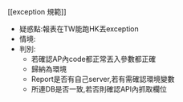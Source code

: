 [[exception 規範]]

- 疑惑點:報表在TW能跑HK丟exception
- 情境:
- 判別:
  - 若確認AP內code都正常丟入參數都正確
  - 歸納為環境
  - Report是否有自己server,若有需確認環境變數
  - 所連DB是否一致,若否則確認API內抓取欄位